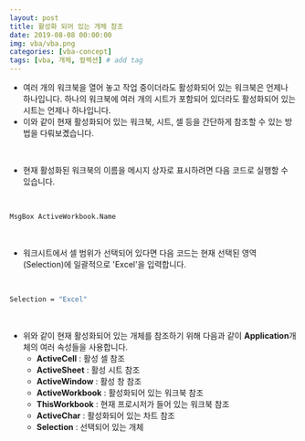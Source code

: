 ```yaml
---
layout: post
title: 활성화 되어 있는 개체 참조
date: 2019-08-08 00:00:00
img: vba/vba.png
categories: [vba-concept] 
tags: [vba, 개체, 컬렉션] # add tag
---
```


- 여러 개의 워크북을 열어 놓고 작업 중이더라도 활성화되어 있는 워크북은 언제나 하나입니다. 하나의 워크북에 여러 개의 시트가 포함되어 있더라도 활성화되어 있는 시트는 언제나 하나입니다.
- 이와 같이 현재 활성화되어 있는 워크북, 시트, 셀 등을 간단하게 참조할 수 있는 방법을 다뤄보곘습니다.

<br>

- 현재 활성화된 워크북의 이름을 메시지 상자로 표시하려면 다음 코드로 실행할 수 있습니다.

<br>

```vb
MsgBox ActiveWorkbook.Name
```

<br>

- 워크시트에서 셀 범위가 선택되어 있다면 다음 코드는 현재 선택된 영역(Selection)에 일괄적으로 'Excel'을 입력합니다.

<br>

```vb
Selection = "Excel"
```

<br>

- 위와 같이 현재 활성화되어 있는 개체를 참조하기 위해 다음과 같이 **Application**개체의 여러 속성들을 사용합니다.
    - **ActiveCell** : 활성 셀 참조
    - **ActiveSheet** : 활성 시트 참조
    - **ActiveWindow** : 활성 창 참조
    - **ActiveWorkbook** : 활성화되어 있는 워크북 참조
    - **ThisWorkbook** : 현재 프로시저가 들어 있는 워크북 참조
    - **ActiveChar** : 활성화되어 있는 차트 참조
    - **Selection** : 선택되어 있는 개체 

